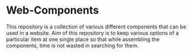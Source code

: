 # Web-Components
This repository is a collection of various different components that can be used in a website. Aim of this repository is to keep various options of a particular item at one single place so that while assembling the components, time is not wasted in searching for them.
